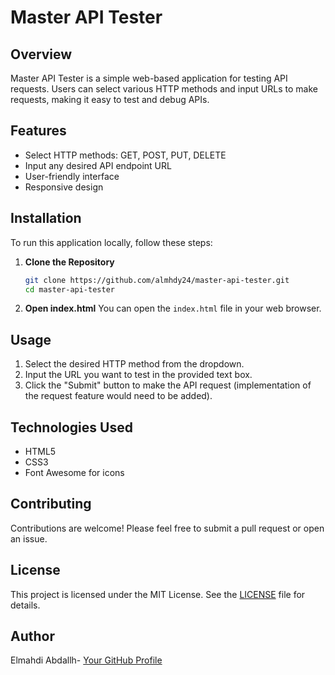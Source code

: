 # Master API Tester

## Overview
Master API Tester is a simple web-based application for testing API requests. Users can select various HTTP methods and input URLs to make requests, making it easy to test and debug APIs.

## Features
- Select HTTP methods: GET, POST, PUT, DELETE
- Input any desired API endpoint URL
- User-friendly interface
- Responsive design

## Installation

To run this application locally, follow these steps:

1. **Clone the Repository**
    ```bash
    git clone https://github.com/almhdy24/master-api-tester.git
    cd master-api-tester
    ```

2. **Open index.html**
   You can open the `index.html` file in your web browser.

## Usage
1. Select the desired HTTP method from the dropdown.
2. Input the URL you want to test in the provided text box.
3. Click the "Submit" button to make the API request (implementation of the request feature would need to be added).

## Technologies Used
- HTML5
- CSS3
- Font Awesome for icons

## Contributing
Contributions are welcome! Please feel free to submit a pull request or open an issue.

## License
This project is licensed under the MIT License. See the [LICENSE](LICENSE) file for details.

## Author
Elmahdi Abdallh- [Your GitHub Profile](https://github.com/almhdy24)